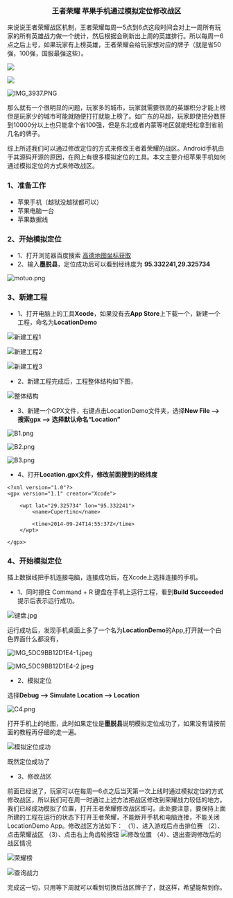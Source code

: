 
<h3><center>王者荣耀 苹果手机通过模拟定位修改战区</center></h3>
来说说王者荣耀战区机制，王者荣耀每周一5点到6点这段时间会对上一周所有玩家的所有英雄战力做一个统计，然后根据会刷新出上周的英雄排行。所以每周一6点之后上号，如果玩家有上榜英雄，王者荣耀会给玩家想对应的牌子（就是省50强，100强，国服最强这些）。

![](https://upload-images.jianshu.io/upload_images/1214383-4539f0db429c999e.jpg)

![](https://upload-images.jianshu.io/upload_images/1214383-02ce443f5d116c13.jpg)

![IMG_3937.PNG](https://upload-images.jianshu.io/upload_images/1214383-c81d3671c40d6ce6.PNG?imageMogr2/auto-orient/strip%7CimageView2/2/w/1240)


那么就有一个很明显的问题，玩家多的城市，玩家就需要很高的英雄积分才能上榜但是玩家少的城市可能就随便打打就能上榜了。如广东的马超，玩家即使把分数肝到10000分以上也只能拿个省100强，但是东北或者内蒙等地区就能轻松拿到省前几名的牌子。

综上所述我们可以通过修改定位的方式来修改王者着荣耀的战区。Android手机由于其源码开源的原因，在网上有很多模拟定位的工具。本文主要介绍苹果手机如何通过模拟定位的方式来修改战区。


### 1、准备工作

* 苹果手机（越狱没越狱都可以）
* 苹果电脑一台 
* 苹果数据线

### 2、开始模拟定位

* 1、打开浏览器百度搜索 [高德地图坐标获取](https://lbs.amap.com/console/show/picker)
* 2、输入**墨脱县**，定位成功后可以看到经纬度为 **95.332241,29.325734**

![motuo.png](https://upload-images.jianshu.io/upload_images/1214383-62ecc438a7c61d88.png?imageMogr2/auto-orient/strip%7CimageView2/2/w/1240)

### 3、新建工程

* 1、打开电脑上的工具**Xcode**，如果没有去**App Store**上下载一个，新建一个工程，命名为**LocationDemo**

![新建工程1](https://upload-images.jianshu.io/upload_images/1214383-ed4bd755b08d661c.png?imageMogr2/auto-orient/strip%7CimageView2/2/w/1240)

 ![新建工程2](https://upload-images.jianshu.io/upload_images/1214383-afedc32e7419577f.png?imageMogr2/auto-orient/strip%7CimageView2/2/w/1240)

![新建工程3](https://upload-images.jianshu.io/upload_images/1214383-962fe73184785547.png?imageMogr2/auto-orient/strip%7CimageView2/2/w/1240)

* 2、新建工程完成后，工程整体结构如下图，

![整体结构](https://upload-images.jianshu.io/upload_images/1214383-b20ed8f912e02199.png?imageMogr2/auto-orient/strip%7CimageView2/2/w/1240)

* 3、新建一个GPX文件，右键点击LocationDemo文件夹，选择**New File --> 搜索gpx --> 选择默认命名“Location”**

![B1.png](https://upload-images.jianshu.io/upload_images/1214383-d6ff021b83bb5c15.png?imageMogr2/auto-orient/strip%7CimageView2/2/w/1240)

![B2.png](https://upload-images.jianshu.io/upload_images/1214383-461c3791b16babf8.png?imageMogr2/auto-orient/strip%7CimageView2/2/w/1240)

![B3.png](https://upload-images.jianshu.io/upload_images/1214383-6fcbcaeea43e374e.png?imageMogr2/auto-orient/strip%7CimageView2/2/w/1240)

* 4、打开**Location.gpx文件，修改前面搜到的经纬度**

```
<?xml version="1.0"?>
<gpx version="1.1" creator="Xcode">
    
    <wpt lat="29.325734" lon="95.332241">
        <name>Cupertino</name>
        
        <time>2014-09-24T14:55:37Z</time>
    </wpt>
    
</gpx>

```

### 4、开始模拟定位

插上数据线把手机连接电脑，连接成功后，在Xcode上选择连接的手机。


* 1、同时摁住 Command + R 键盘在手机上运行工程，看到**Build Succeeded**提示后表示运行成功。

![键盘.jpg](https://upload-images.jianshu.io/upload_images/1214383-4de0e77bab92b63f.jpg?imageMogr2/auto-orient/strip%7CimageView2/2/w/1240)

运行成功后，发现手机桌面上多了一个名为**LocationDemo**的App,打开就一个白色界面什么都没有，

![IMG_5DC9BB12D1E4-1.jpeg](https://upload-images.jianshu.io/upload_images/1214383-37bb95e553c33534.jpeg?imageMogr2/auto-orient/strip%7CimageView2/2/w/1240)

![IMG_5DC9BB12D1E4-2.jpeg](https://upload-images.jianshu.io/upload_images/1214383-e297feb282b47c30.jpeg?imageMogr2/auto-orient/strip%7CimageView2/2/w/1240)


* 2、模拟定位

选择**Debug --> Simulate Location --> Location**

![C4.png](https://upload-images.jianshu.io/upload_images/1214383-f2e1358f2688f5ef.png?imageMogr2/auto-orient/strip%7CimageView2/2/w/1240)

打开手机上的地图，此时如果定位是**墨脱县**说明模拟定位成功了，如果没有请按前面的教程再仔细的走一遍。

![模拟定位成功](https://upload-images.jianshu.io/upload_images/1214383-d613b9e67c974cc1.PNG?imageMogr2/auto-orient/strip%7CimageView2/2/w/1240)

既然定位成功了

* 3、修改战区

前面已经说了，玩家可以在每周一6点之后当天第一次上线时通过模拟定位的方式修改战区，所以我们可在周一时通过上述方法把战区修改到荣耀战力较低的地方。我们已经成功模拟了位置，打开王者荣耀修改战区即可。此处要注意，要保持上面所建的工程在运行的状态下打开王者荣耀，不能断开手机和电脑连接，不能关闭LocationDemo App。修改战区方法如下：
 （1）、进入游戏后点击排位赛
 （2）、点击荣耀战区
 （3）、点击右上角齿轮按钮
![修改位置](https://upload-images.jianshu.io/upload_images/1214383-733370d7e44097b0.PNG?imageMogr2/auto-orient/strip%7CimageView2/2/w/1240)
（4）、退出查询修改后的战区情况

![荣耀榜](https://upload-images.jianshu.io/upload_images/1214383-2e690d4fae82213d.PNG?imageMogr2/auto-orient/strip%7CimageView2/2/w/1240)


![查询战力](https://upload-images.jianshu.io/upload_images/1214383-7d84da6873a6670f.PNG?imageMogr2/auto-orient/strip%7CimageView2/2/w/1240)

完成这一切，只用等下周就可以看到切换后战区牌子了，就这样，希望能帮到你。




